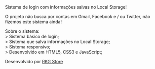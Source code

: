 Sistema de login com informações salvas no Local Storage!

O projeto não busca por contas em Gmail, Facebook e / ou Twitter, não fizemos este sistema ainda!

Sobre o sistema: <br>
    > Sistema básico de login;<br>
    > Sistema que salva informações no Local Storage;<br>
    > Sistema responsivo;<br>
    > Desenvolvido em HTML5, CSS3 e JavaScript;<br>
    
   Desenvolvido por <a href="https://dsc.gg/rkgstore">RKG Store</a>
